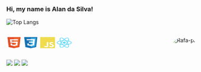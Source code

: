 ### Hi, my name is Alan da Silva!

![Top Langs](https://github-readme-stats.vercel.app/api/top-langs/?username=alansilva7&layout=compact&show_icons=true&theme=dracula)

<div style="display: inline_block"><br>
   <img align="center" alt="Rafa-HTML" height="30" width="40" src="https://raw.githubusercontent.com/devicons/devicon/master/icons/html5/html5-original.svg">
  <img align="center" alt="Rafa-CSS" height="30" width="40" src="https://raw.githubusercontent.com/devicons/devicon/master/icons/css3/css3-original.svg">
  <img align="center" alt="Rafa-Js" height="30" width="40" src="https://raw.githubusercontent.com/devicons/devicon/master/icons/javascript/javascript-plain.svg">
  <img align="center" alt="Rafa-React" height="30" width="40" src="https://raw.githubusercontent.com/devicons/devicon/master/icons/react/react-original.svg">

  <img align="right" alt="Rafa-pic" height="150" style="border-radius:50px;" src="https://lh3.googleusercontent.com/pw/AMWts8DWNggdl7WR9GlD7FSAYgudexBJdplJs5aAQQg6zgKAvT9-znae5bVU-ZokyFQaDhBCDPR6tDalYl_GgrSgAIoZdOIo7hFYZGoiYhWH3PH9J0--wlPI9SKwo6IAupOIq3g5RzS7C8_opZOHYMm_vsMjRv__N7CJjQy8ZNxs2cAEA-ZhBAaCwMh3xtovBpT8Y-TFLycPG_TXzItysnGbD8kXlbtyehVGDy8uFazntZ8UkX57txvbbyo-gvW5n0nachQqzFpyk4y1dxSvB12dX1eYK8lmawpyCWi1m6DmjYCoVYvQo-_x7NOtZaS4iyL5RMVH-J9ycDsdXGhM_MvMAHJlfSzNPr3Cy1JQ-y7JgJCwwtxQzvdSSBuYYgV3FEuISf55CPd-p7lt3d20LF7fL9R2DL1HSrUfTB9SDGBZ13sCUU87hxs2HPCe2wGKbK9vkKaHKNKknHOQx0tdIy4J2uTFPw_NGOfXUMoD2BO3AHx_DD5bZ_0pQXdB0-mSOTT8cYiyY3jNCH6gnYjZna1hX3j2zdK7jpU0fJsNF4Z1KkZQGz_yIFGadKo2tE8TV742pdGom5mkN6JubVrYQu5aT8uJcbP30E0XVx-OuVLJc_ab0Cuatd7NCrDqh4R1KC5zCEM24Mx1Nu4D1j4smmB9wnNr-sQGuczVq4Od3FrflilOeryaOPWoG4U3xseydPRT5IiWkwNAuRvMyDHrftYm0o0Z4evoiw7GBd0a-GfY8lz9OMjTIe1E3X0F76srq4nhiaGsuRhqFHnyTWAAUAxsEKCEFFyMWS5zgzKTdhvOKdpe3fTXmnkO10Fm8WUnthNhPUycjfkjc6f6JNY4oK0SijNHjbcHKLygKsuPGhl8R4_INRnHyTVHdbjm2qBQjYCSzjoDIGJVMFnNZALqE-mK5EW4AIi_4nlSgshi6VL0FMpNJd3alIeyTorC12RofPfpktNDjNe5KcHzpsAHA2SeBQoml6OiFKkmmgkSNPOl3L4nBqccuaK-73lMU5W3nrjMqOIs9BVwa9U0eVmwmjPbPHVooxu_qpq2NhIe2zwHPDxgO4q2p-cPLR4iQJfBi3gDV4TzpPui=s398-no?authuser=0">
</div>
  
  ##
 
<div> 
  <a href="https://www.instagram.com/_alansilva7/" target="_blank"><img src="https://img.shields.io/badge/-Instagram-%23E4405F?style=for-the-badge&logo=instagram&logoColor=white" target="_blank"></a>
  <a href = "mailto:alan.scaje@gmail.com"><img src="https://img.shields.io/badge/-Gmail-%23333?style=for-the-badge&logo=gmail&logoColor=white" target="_blank"></a>
  <a href="https://www.linkedin.com/in/alan-da-silva-caje/" target="_blank"><img src="https://img.shields.io/badge/-LinkedIn-%230077B5?style=for-the-badge&logo=linkedin&logoColor=white" target="_blank"></a> 
  
</div>
